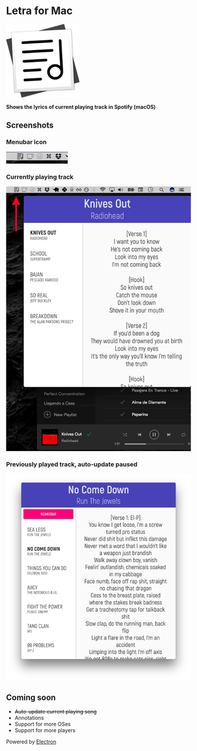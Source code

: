 # Letra for Mac

<img src="docs/letra.png" width="200" height="200" alt="Letra for Mac" />

**Shows the lyrics of current playing track in Spotify (macOS)**

## Screenshots
### Menubar icon
<img src="docs/ss00.png" alt="Letra for Mac" />

### Currently playing track
<img src="docs/ss01.png" alt="Letra for Mac" />

### Previously played track, auto-update paused
<img src="docs/ss02.png" alt="Letra for Mac" />


## Coming soon

- ~~Auto-update current playing song~~
- Annotations
- Support for more OSes
- Support for more players

Powered by [Electron](http://electron.atom.io)
